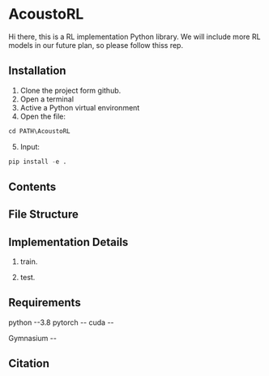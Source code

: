 # AcoustoRL

Hi there, this is a RL implementation Python library.  We will include more RL models in our future plan, so please follow thiss rep.

## Installation

1. Clone the project form github.
2. Open a terminal
3. Active a Python virtual environment
4. Open the file:
~~~python
cd PATH\AcoustoRL
~~~

5. Input:
~~~python
pip install -e .
~~~



## Contents





## File Structure

## Implementation Details
1. train.


2. test.



## Requirements
python --3.8
pytorch --
cuda --

Gymnasium --



## Citation
